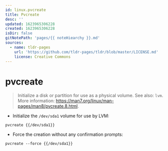 ```yaml
---
id: linux.pvcreate
title: Pvcreate
desc: ''
updated: 1623965306228
created: 1623965306228
isDir: false
gitNotePath: 'pages/{{ noteHiearchy }}.md'
sources:
  - name: tldr-pages
    url: 'https://github.com/tldr-pages/tldr/blob/master/LICENSE.md'
    license: Creative Commons
---
```

# pvcreate

> Initialize a disk or partition for use as a physical volume.
> See also: `lvm`.
> More information: <https://man7.org/linux/man-pages/man8/pvcreate.8.html>.

- Initialize the `/dev/sda1` volume for use by LVM:

`pvcreate {{/dev/sda1}}`

- Force the creation without any confirmation prompts:

`pvcreate --force {{/dev/sda1}}`

